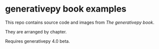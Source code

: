 # generativepy book examples

This repo contains source code and images from *The generativepy book*.

They are arranged by chapter.

Requires generativepy 4.0 beta. 